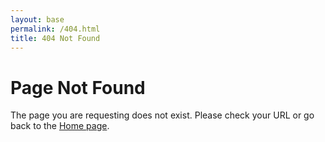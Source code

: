 ```yaml
---
layout: base
permalink: /404.html
title: 404 Not Found
---
```

<style>main {text-align: center; padding-top: 15%;}</style>

# Page Not Found

The page you are requesting does not exist.
Please check your URL or go back to the [Home page](/).